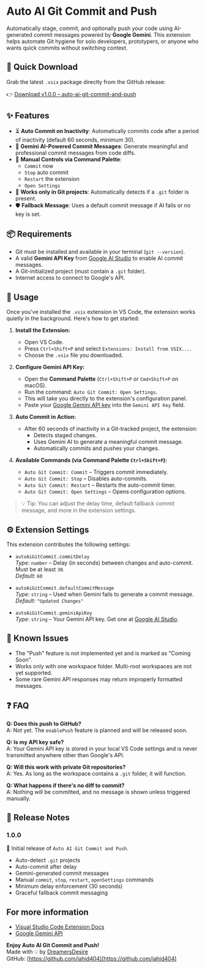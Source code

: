 # Auto AI Git Commit and Push

Automatically stage, commit, and optionally push your code using AI-generated commit messages powered by **Google Gemini**. This extension helps automate Git hygiene for solo developers, prototypers, or anyone who wants quick commits without switching context.

## 🔽 Quick Download

Grab the latest `.vsix` package directly from the GitHub release:

👉 [Download v1.0.0 – auto-ai-git-commit-and-push](https://github.com/jahid404/AI-Git-Commit-and-Push/releases/download/v1.0.0/auto-ai-git-commit-and-push-1.0.0.vsix)


## ✨ Features

- ⏳ **Auto Commit on Inactivity**: Automatically commits code after a period of inactivity (default 60 seconds, minimum 30).
- 🤖 **Gemini AI-Powered Commit Messages**: Generate meaningful and professional commit messages from code diffs.
- 💬 **Manual Controls via Command Palette**:
  - `Commit` now
  - `Stop` auto commit
  - `Restart` the extension
  - `Open Settings`
- 📁 **Works only in Git projects**: Automatically detects if a `.git` folder is present.
- 🛡️ **Fallback Message**: Uses a default commit message if AI fails or no key is set.


## 📦 Requirements

- Git must be installed and available in your terminal (`git --version`).
- A valid **Gemini API Key** from [Google AI Studio](https://makersuite.google.com/app) to enable AI commit messages.
- A Git-initialized project (must contain a `.git` folder).
- Internet access to connect to Google's API.

## 🚀 Usage

Once you've installed the `.vsix` extension in VS Code, the extension works quietly in the background. Here's how to get started:

1. **Install the Extension:**
   - Open VS Code.
   - Press `Ctrl+Shift+P` and select `Extensions: Install from VSIX...`.
   - Choose the `.vsix` file you downloaded.

2. **Configure Gemini API Key:**
   - Open the **Command Palette** (`Ctrl+Shift+P` or `Cmd+Shift+P` on macOS).
   - Run the command: `Auto Git Commit: Open Settings`.
   - This will take you directly to the extension's configuration panel.
   - Paste your [Google Gemini API key](https://aistudio.google.com/app/apikey) into the `Gemini API Key` field.

3. **Auto Commit in Action:**
   - After 60 seconds of inactivity in a Git-tracked project, the extension:
     - Detects staged changes.
     - Uses Gemini AI to generate a meaningful commit message.
     - Automatically commits and pushes your changes.

4. **Available Commands (via Command Palette `Ctrl+Shift+P`):**
   - `Auto Git Commit: Commit` – Triggers commit immediately.
   - `Auto Git Commit: Stop` – Disables auto-commits.
   - `Auto Git Commit: Restart` – Restarts the auto-commit timer.
   - `Auto Git Commit: Open Settings` – Opens configuration options.

> 💡 Tip: You can adjust the delay time, default fallback commit message, and more in the extension settings.


## ⚙️ Extension Settings

This extension contributes the following settings:

- `autoAiGitCommit.commitDelay`  
  _Type_: `number` – Delay (in seconds) between changes and auto-commit. Must be at least `30`.  
  _Default_: `60`

- `autoAiGitCommit.defaultCommitMessage`  
  _Type_: `string` – Used when Gemini fails to generate a commit message.  
  _Default_: `"Updated Changes"`

- `autoAiGitCommit.geminiApiKey`  
  _Type_: `string` – Your Gemini API key. Get one at [Google AI Studio](https://makersuite.google.com/app).


## 🐞 Known Issues

- The "Push" feature is not implemented yet and is marked as "Coming Soon".
- Works only with one workspace folder. Multi-root workspaces are not yet supported.
- Some rare Gemini API responses may return improperly formatted messages.

## ❓ FAQ

**Q: Does this push to GitHub?**  
A: Not yet. The `enablePush` feature is planned and will be released soon.

**Q: Is my API key safe?**  
A: Your Gemini API key is stored in your local VS Code settings and is never transmitted anywhere other than Google's API.

**Q: Will this work with private Git repositories?**  
A: Yes. As long as the workspace contains a `.git` folder, it will function.

**Q: What happens if there's no diff to commit?**  
A: Nothing will be committed, and no message is shown unless triggered manually.


## 📝 Release Notes

### 1.0.0

🎉 Initial release of `Auto AI Git Commit and Push`.

- Auto-detect `.git` projects
- Auto-commit after delay
- Gemini-generated commit messages
- Manual `commit`, `stop`, `restart`, `openSettings` commands
- Minimum delay enforcement (30 seconds)
- Graceful fallback commit messaging


## For more information

- [Visual Studio Code Extension Docs](https://code.visualstudio.com/api)
- [Google Gemini API](https://ai.google.dev/)


**Enjoy Auto AI Git Commit and Push!**  
Made with 💡 by [DreamersDesire](https://dreamersdesire.com)  
GitHub: [https://github.com/jahid404](https://github.com/jahid404)
